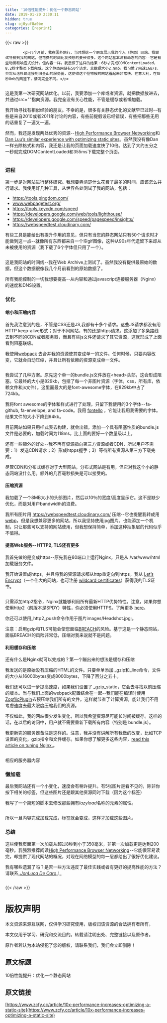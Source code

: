 ```yaml
---
title: '10倍性能提升：优化一个静态网站' 
date: 2019-01-20 2:30:11
hidden: true
slug: oj0yuf8a0be
categories: [reprint]
---
```


{{< raw >}}

            <p>几个月前，我在国外旅行，当时想给一个朋友展示我的个人（静态）网站。我尝试导航到我的网站，但花费的时间比我预想的要长得多。这个网站基本没有动态的内容--它是有些动画和响应式设计，但内容一样。我震惊于这样的结果：6秒才完成DOMContentLoaded，8.2秒才整页下载完成。这个静态网站有50个请求，总数据大小2.9mb。我习惯了网速1GB/s，只需从洛杉矶连接到旧金山的服务器，这使得这个怪物般的网站看起来非常快。在意大利，在每秒8mb的网速下，情况完全不同。</p>
<p><img src="https://cdn-images-1.medium.com/freeze/max/60/1*sxIvkkEHivt-AUTGisUgUg.png?q=20" alt=""></p>
<p>这是我第一次研究网站优化。以前，我要添加一个库或者资源，就把数据放进去，并通过src=""指向资源。我完全没有关心性能，不管是缓存或者懒加载。</p>
<p>我开始寻找有相似经验的朋友。不幸的是，很多有关静态优化的文献早已过时--有些是来自2010或者2011年讨论的内容，有些前提假设已经错误，有些把那些无用的话重复了一遍又一遍。</p>
<p>然而，我还是发现两处优秀的资源-- <a href="https://hpbn.co">High Performance Browser Networking</a>和 <a href="https://danluu.com/octopress-speedup/">Dan Luu’s similar experience with optimizing static sites</a>。虽然我没有像Dan一样去除格式和内容，我还是让我的页面加载速度快了10倍。达到了大约五分之一秒就完成DOMContentLoaded和355ms下载完整个页面。</p>
<p><img src="https://cdn-images-1.medium.com/freeze/max/60/1*LljXapRoovLOfns4dty-OQ.png?q=20" alt=""></p>
<h3>进程</h3>
<p>第一步是对网站进行整体研究。我想要弄清楚什么花费了最多的时间，应该怎么并行请求。我使用好几种工具，从世界各处测试了我的网站，包括：</p>
<ul>
<li><a href="https://tools.pingdom.com/">https://tools.pingdom.com/</a></li>
<li><a href="http://www.webpagetest.org/">www.webpagetest.org/</a></li>
<li><a href="https://tools.keycdn.com/speed">https://tools.keycdn.com/speed</a></li>
<li><a href="https://developers.google.com/web/tools/lighthouse/">https://developers.google.com/web/tools/lighthouse/</a></li>
<li><a href="https://developers.google.com/speed/pagespeed/insights/">https://developers.google.com/speed/pagespeed/insights/</a></li>
<li><a href="https://webspeedtest.cloudinary.com/">https://webspeedtest.cloudinary.com/</a></li>
</ul>
<p>有些工具是能给出有提升作用的意见，但只有当您的静态网站只有50个请求时才能做到这一点--就像所有东西都来自一个空gif图像，这种从90s年代遗留下来却从未被使用的资源（我下载了6个字体但只用了一个）。</p>
<p><img src="https://cdn-images-1.medium.com/freeze/max/60/1*61ngDdpQfLqBo-I8F_tuqw.png?q=20" alt=""></p>
<p>这是我网站的时间线--我在Web Archive上测试了。虽然我没有提供最原始的数据，但这个数据很像我几个月前看到的原始数据了。</p>
<p>所有我能控制的一切我想要提高--从内容和通过javascript连接服务器（Nginx）的速度和DNS设置。</p>
<h3>优化</h3>
<h4>缩小和压缩内容</h4>
<p>首先我注意到的是，不管是CSS还是JS,我都有十多个请求。这些JS请求都没有用HTTP keep-alive形式；对于不同网站，有的还是https请求。这添加了多条路线去到不同的CDN或者服务器，而且有些js文件还请求了其它资源，这就形成了上面看到阻塞联级。</p>
<p>我使用<a href="https://webpack.js.org/">webpack</a> 去合并我的资源使其变成单一的文件。任何时候，只要内容改变，它就会自动压缩，并且让所有依赖的资源变成单一文件。</p>
<p><img src="https://i.embed.ly/1/display/resize?url=https%3A%2F%2Favatars1.githubusercontent.com%2Fu%2F13029040%3Fs%3D400%26v%3D4&amp;key=a19fcc184b9711e1b4764040d3dc5c07&amp;width=40" alt=""></p>
<p>我尝试了几种方案。原先这个单一的bundle.js文件放在&lt;head&gt;头部，这会形成阻塞。它最终的大小是829kb，包括了每一个非图片资源（字体，css，所有库，依赖文件和js文件）。这里面最大的是font-awesome字体，在829kb中占了724kb。</p>
<p>我将font awesome的字体和样式进行了处理，只留下我使用的3个字体-- fa-github, fa-envelope, and fa-code。我用 <a href="http://fontello.com/">fontello</a> ，它能让我用我需要的字体。结果文件的大小下降到94kb。</p>
<p>目前网站如果只用样式表去构建，就会出错。添加一个具有阻塞性质的bundle.js文件是必要的，加载时间为118ms，比上面的要好一个数量级以上。</p>
<p>还有一些额外的好处--我不再有资源指向第三方资源或者CDN，所以用户不需要：1）发送CDN请求；2）形成htpps握手；3）等待所有资源从第三方下载完成。</p>
<p>尽管CDN和分布式缓存对于大型网站，分布式网站是有用，但它对我这个小的静态网站没什么用。额外的几百毫秒损失是可以接受的。</p>
<h4>压缩资源</h4>
<p>我加载了一个8MB大小的头部图片，然后以10％的宽度/高度显示它。这不是缺少优化，而是对用户bandwidth的浪费。
<img src="https://cdn-images-1.medium.com/freeze/max/60/1*h79KSROW3oY6KWfQm6u5yA.png?q=20" alt=""></p>
<p>我所有图片用 <a href="https://webspeedtest.cloudinary.com/">https://webspeedtest.cloudinary.com/</a> 压缩--它也提醒我转成用 <a href="https://developers.google.com/speed/webp/">webp</a>，但是我想兼容更多的网站，所以我坚持使用jpg图片。也能添加一个机制，只让那些可以支持的网站使用，但我想保持简单，添加这种抽象层的代码似乎不值得。</p>
<h4>提高Web服务-- HTTP2, TLS还有更多</h4>
<p>我首先做的是变成https--原先我在80端口上运行Nginx，只是从 /var/www/html加载服务文件。
<img src="https://i.embed.ly/1/display/resize?url=https%3A%2F%2Favatars1.githubusercontent.com%2Fu%2F13029040%3Fs%3D400%26v%3D4&amp;key=a19fcc184b9711e1b4764040d3dc5c07&amp;width=40" alt=""></p>
<p>我开始设置成https，并且将我的资源请求都从http重定向到https。我从 <a href="https://letsencrypt.org/">Let’s Encrypt</a>（一个伟大的网站，也可注册 <a href="https://community.letsencrypt.org/t/acme-v2-and-wildcard-certificate-support-is-live/55579">wildcard certificates</a>）获得我的TLS证书。</p>
<p><img src="https://i.embed.ly/1/display/resize?url=https%3A%2F%2Favatars1.githubusercontent.com%2Fu%2F13029040%3Fs%3D400%26v%3D4&amp;key=a19fcc184b9711e1b4764040d3dc5c07&amp;width=40" alt=""></p>
<p>只需添加http2指令，Nginx就能够利用所有最新HTTP优势特性。注意，如果你想使用http2（前版本是SPDY）特性，你必须使用HTTPS。了解更多 <a href="https://hpbn.co/http2/">here</a>。</p>
<p>你还可以使用_http2_push命令作用于图片images/Headshot.jpg;。</p>
<p>注意：启用gzip和TLS可能会使您面临<a href="https://en.wikipedia.org/wiki/BREACH">BREACH</a>的风险。基于这是一个静态网站，面临BREACH的风险非常低，压缩对我来说就不是问题。</p>
<h4>利用缓存和压缩</h4>
<p>还有什么是Nginx就可以完成的？第一个蹦出来的想法是缓存和压缩</p>
<p>我发送的是原始没有压缩的HTML的文件。只要单单添加 _gzip和_line命令，文件的大小从16000bytes变成8000bytes，下降了百分之五十。</p>
<p>我们还可以进一步提高速度，如果我们设置了 _gzip_static，它会去寻找以前压缩的版本。当与我们上面的webpack配置结合在一起--我们能在编译时使用<a href="https://github.com/webpack-contrib/zopfli-webpack-plugin">ZopflicPlugin</a>去预压缩我们所有的文件。这样就节省了计算资源，能让我们不用考虑速度去最大限度压缩我们的资源。</p>
<p>不仅如此，我的网站很少发生变化，所以我希望资源尽可能长时间被缓存。这样的话，在以后的访问中，用户就不需要重新下载所有内容（特别是 bundle.js）。</p>
<p>我更新完的服务器备注是这样的。注意，我并没有讲解所有我做的改变，比如TCP设置的变化，gzip指令和文件缓存。如果你想了解更多这些内容，<a href="https://www.nginx.com/blog/tuning-nginx/">read this article on tuning Nginx.</a>。</p>
<p><img src="https://i.embed.ly/1/display/resize?url=https%3A%2F%2Favatars1.githubusercontent.com%2Fu%2F13029040%3Fs%3D400%26v%3D4&amp;key=a19fcc184b9711e1b4764040d3dc5c07&amp;width=40" alt=""></p>
<p>相应的服务器内容
<img src="https://i.embed.ly/1/display/resize?url=https%3A%2F%2Favatars1.githubusercontent.com%2Fu%2F13029040%3Fs%3D400%26v%3D4&amp;key=a19fcc184b9711e1b4764040d3dc5c07&amp;width=40" alt=""></p>
<h3>懒加载</h3>
<p>最后我网站还有一个小变化，速度会有稍许提升。有5张图片是看不见的，除非你按下相关的标签，但这些图片还是跟其他资源同时下载（因为<img src="">这个标签）</p>
<p>我写了一个简短的脚本去修改那些拥有<em>lazyload</em>名称的元素的属性。</p>
<p><img src="https://i.embed.ly/1/display/resize?url=https%3A%2F%2Favatars1.githubusercontent.com%2Fu%2F13029040%3Fs%3D400%26v%3D4&amp;key=a19fcc184b9711e1b4764040d3dc5c07&amp;width=40" alt=""></p>
<p>所以一旦内容完成加载完成，<img>标签就会变成<img src="">，这样才加载这些图片。</p>
<h3>总结</h3>
<p>这些使我页面第一次加载从超过8秒到小于350毫米，非第一次加载更是达到200毫秒。我强烈推荐阅读<a href="https://hpbn.co/#toc">High Performance Browser Networking</a> --它能很容易读完，却提供了现代网站的概况，对现在网络模型的每一层都给出了很好优化建议。</p>
<p>我有哪些遗漏了吗？是否一些方法违反了最佳实践或者有更好的提高性能的方法？请联系_<a href="https://medium.com/@jonluca"><em>JonLuca De Caro</em></a>_!_</p>
<p><a href="https://goo.gl/w4Pbea">
<img src="https://cdn-images-1.medium.com/freeze/max/60/1*PZjwR1Nbluff5IMI6Y1T6g@2x.png?q=20" alt="">
</a></p>

          
{{< /raw >}}

# 版权声明
本文资源来源互联网，仅供学习研究使用，版权归该资源的合法拥有者所有，

本文仅用于学习、研究和交流目的。转载请注明出处、完整链接以及原作者。

原作者若认为本站侵犯了您的版权，请联系我们，我们会立即删除！

## 原文标题
10倍性能提升：优化一个静态网站

## 原文链接
[https://www.zcfy.cc/article/10x-performance-increases-optimizing-a-static-site](https://www.zcfy.cc/article/10x-performance-increases-optimizing-a-static-site)

